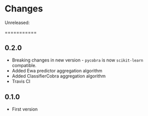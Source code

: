 Changes
===========

Unreleased:


===========

## 0.2.0

* Breaking changes in new version - `pycobra` is now `scikit-learn` compatible.
* Added Ewa predictor aggregation algorithm
* Added ClassifierCobra aggregation algorithm
* Travis CI

## 0.1.0

* First version
